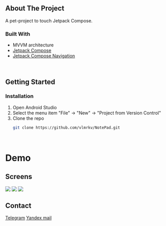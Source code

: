 <!-- ABOUT THE PROJECT -->

## About The Project

A pet-project to touch Jetpack Compose.

### Built With

* MVVM architecture
* [Jetpack Compose](https://developer.android.com/develop/ui/compose)
* [Jetpack Compose Navigation](https://developer.android.com/develop/ui/compose/navigation)

</br>

<!-- GETTING STARTED -->

## Getting Started

### Installation

1. Open Android Studio
2. Select the menu item "File" -> "New" -> "Project from Version Control"
3. Clone the repo
   ```sh
   git clone https://github.com/vlmrkv/NotePad.git
   ```

</br>

<!--Demo -->

# Demo

## Screens

![](src="screenshots/main_screen.png") ![](screenshots/details_screen.png) ![](screenshots/edit_screen.png)



## Contact

[Telegram](https://t.me/vlmrkv)
[Yandex mail](mailto:markov@mdvlpr.ru)

<br />